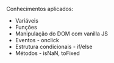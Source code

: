 Conhecimentos aplicados:

* Variáveis
* Funções
* Manipulação do DOM com vanilla JS
* Eventos - onclick
* Estrutura condicionais - if/else
* Métodos - isNaN, toFixed

